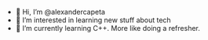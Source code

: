 - 👋 Hi, I’m @alexandercapeta
- 👀 I’m interested in learning new stuff about tech
- 🌱 I’m currently learning C++. More like doing a refresher.

<!---
alexandercapeta/alexandercapeta is a ✨ special ✨ repository because its `README.md` (this file) appears on your GitHub profile.
You can click the Preview link to take a look at your changes.
--->
